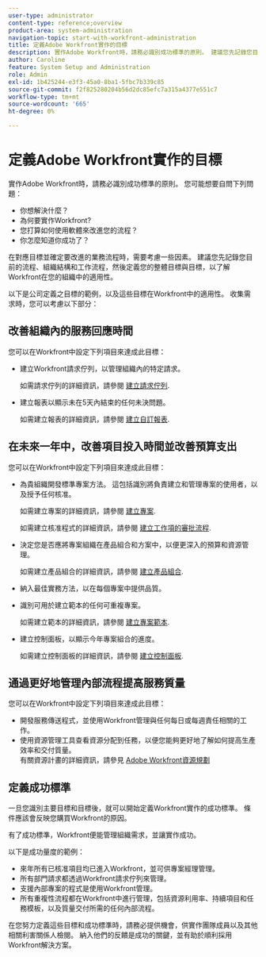 ```yaml
---
user-type: administrator
content-type: reference;overview
product-area: system-administration
navigation-topic: start-with-workfront-administration
title: 定義Adobe Workfront實作的目標
description: 實作Adobe Workfront時，請務必識別成功標準的原則。 建議您先記錄您目前的流程、組織結構和工作流程，然後定義您的整體目標與目標，以了解Workfront在您的組織中的適用性。
author: Caroline
feature: System Setup and Administration
role: Admin
exl-id: 1b425244-e3f3-45a0-8ba1-5fbc7b339c85
source-git-commit: f2f825280204b56d2dc85efc7a315a4377e551c7
workflow-type: tm+mt
source-wordcount: '665'
ht-degree: 0%

---
```


# 定義Adobe Workfront實作的目標

實作Adobe Workfront時，請務必識別成功標準的原則。 您可能想要自問下列問題：

* 你想解決什麼？
* 為何要實作Workfront?
* 您打算如何使用軟體來改進您的流程？
* 你怎麼知道你成功了？

在對應目標並確定要改進的業務流程時，需要考慮一些因素。 建議您先記錄您目前的流程、組織結構和工作流程，然後定義您的整體目標與目標，以了解Workfront在您的組織中的適用性。

以下是公司定義之目標的範例，以及這些目標在Workfront中的適用性。 收集需求時，您可以考慮以下部分：

## 改善組織內的服務回應時間

您可以在Workfront中設定下列項目來達成此目標：

* 建立Workfront請求佇列，以管理組織內的特定請求。

   如需請求佇列的詳細資訊，請參閱 [建立請求佇列](../../manage-work/requests/create-and-manage-request-queues/create-request-queue.md).

* 建立報表以顯示未在5天內結束的任何未決問題。

   如需建立報表的詳細資訊，請參閱 [建立自訂報表](../../reports-and-dashboards/reports/creating-and-managing-reports/create-custom-report.md).

## 在未來一年中，改善項目投入時間並改善預算支出

您可以在Workfront中設定下列項目來達成此目標：

* 為貴組織開發標準專案方法。 這包括識別將負責建立和管理專案的使用者，以及授予任何核准。

   如需建立專案的詳細資訊，請參閱 [建立專案](../../manage-work/projects/create-projects/create-project.md).

   如需建立核准程式的詳細資訊，請參閱 [建立工作項的審批流程](../../administration-and-setup/customize-workfront/configure-approval-milestone-processes/create-approval-processes.md).

* 決定您是否應將專案組織在產品組合和方案中，以便更深入的預算和資源管理。

   如需建立產品組合的詳細資訊，請參閱 [建立產品組合](../../manage-work/portfolios/create-and-manage-portfolios/create-portfolios.md).

* 納入最佳實務方法，以在每個專案中提供品質。
* 識別可用於建立範本的任何可重複專案。

   如需建立範本的詳細資訊，請參閱 [建立專案範本](../../manage-work/projects/create-and-manage-templates/create-template.md).

* 建立控制面板，以顯示今年專案組合的進度。

   如需建立控制面板的詳細資訊，請參閱 [建立控制面板](../../reports-and-dashboards/dashboards/creating-and-managing-dashboards/create-dashboard.md).

## 通過更好地管理內部流程提高服務質量

您可以在Workfront中設定下列項目來達成此目標：

* 開發服務傳送程式，並使用Workfront管理與任何每日或每週責任相關的工作。
* 使用資源管理工具查看資源分配到任務，以便您能夠更好地了解如何提高生產效率和交付質量。\
   有關資源計畫的詳細資訊，請參見 [Adobe Workfront資源規劃](../../resource-mgmt/resource-planning/resource-planning-overview.md)

## 定義成功標準

一旦您識別主要目標和目標後，就可以開始定義Workfront實作的成功標準。 條件應該會反映您購買Workfront的原因。

有了成功標準，Workfront便能管理組織需求，並讓實作成功。

以下是成功量度的範例：

* 來年所有已核准項目均已進入Workfront，並可供專案經理管理。
* 所有部門請求都透過Workfront請求佇列來管理。
* 支援內部專案的程式是使用Workfront管理。
* 所有重複性流程都在Workfront中進行管理，包括資源利用率、持續項目和任務模板，以及質量交付所需的任何內部流程。

在您努力定義這些目標和成功標準時，請務必提供機會，供實作團隊成員以及其他相關利害關係人檢閱。 納入他們的反饋是成功的關鍵，並有助於順利採用Workfront解決方案。

